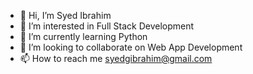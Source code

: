 - 👋 Hi, I’m Syed Ibrahim
- 👀 I’m interested in Full Stack Development
- 🌱 I’m currently learning Python
- 💞️ I’m looking to collaborate on Web App Development
- 📫 How to reach me syedgibrahim@gmail.com

<!---
SyedGMIbrahim/SyedGMIbrahim is a ✨ special ✨ repository because its `README.md` (this file) appears on your GitHub profile.
You can click the Preview link to take a look at your changes.
--->
